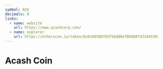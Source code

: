 ```yaml
---
symbol: ACA
decimals: 8
links:
  - name: website
    url: https://www.acashcorp.com/
  - name: explorer
    url: https://etherscan.io/token/0x63d958D765F5bd88efDbD8Afd32445393b24907f
---
```


# Acash Coin
